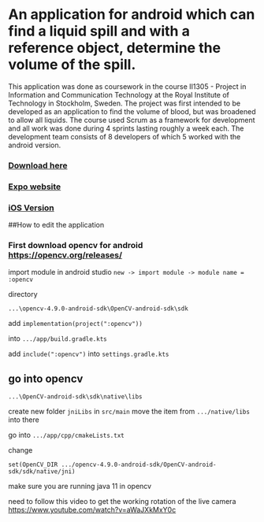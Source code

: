 # An application for android which can find a liquid spill and with a reference object, determine the volume of the spill.
This application was done as coursework in the course II1305 - Project in Information and Communication Technology at the Royal Institute of Technology in Stockholm, Sweden. The project was first intended to be developed as an application to find the volume of blood, but was broadened to allow all liquids. The course used Scrum as a framework for development and all work was done during 4 sprints lasting roughly a week each. The development team consists of 8 developers of which 5 worked with the android version.
### [Download here]()
### [Expo website](https://spilledowner.wixsite.com/spilled)
### [iOS Version](https://github.com/tiselius/Blapp_ios/)



##How to edit the application
### First download opencv for android https://opencv.org/releases/

import module in android studio
```new -> import module -> module name = :opencv```

directory 

```...\opencv-4.9.0-android-sdk\OpenCV-android-sdk\sdk```

add     ```implementation(project(":opencv"))```

into 
```.../app/build.gradle.kts```


add ```include(":opencv")```
into ```settings.gradle.kts```




## go into opencv
```...\OpenCV-android-sdk\sdk\native\libs```

create new folder ```jniLibs``` in
```src/main```
move the item from ```.../native/libs``` into there

go into 
```.../app/cpp/cmakeLists.txt```

change 

```set(OpenCV_DIR .../opencv-4.9.0-android-sdk/OpenCV-android-sdk/sdk/native/jni)```


make sure you are running java 11 in opencv

need to follow this video to get the working rotation of the live camera
https://www.youtube.com/watch?v=aWaJXkMxY0c

